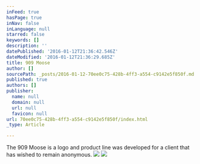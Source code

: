 ```yaml
---
inFeed: true
hasPage: true
inNav: false
inLanguage: null
starred: false
keywords: []
description: ''
datePublished: '2016-01-12T21:36:42.546Z'
dateModified: '2016-01-12T21:36:29.685Z'
title: 909 Moose
author: []
sourcePath: _posts/2016-01-12-70ee0c75-428b-4ff3-a554-c9142e5f850f.md
published: true
authors: []
publisher:
  name: null
  domain: null
  url: null
  favicon: null
url: 70ee0c75-428b-4ff3-a554-c9142e5f850f/index.html
_type: Article

---
```

The 909 Moose is a logo and product line was developed for a client that has wished to remain anonymous.  ![](https://the-grid-user-content.s3-us-west-2.amazonaws.com/94689462-bf9b-4a4e-a161-9d727ad1c936.gif)
![](https://the-grid-user-content.s3-us-west-2.amazonaws.com/4d9aafb2-5fd9-468a-9c80-7489cf2ab6c4.png)